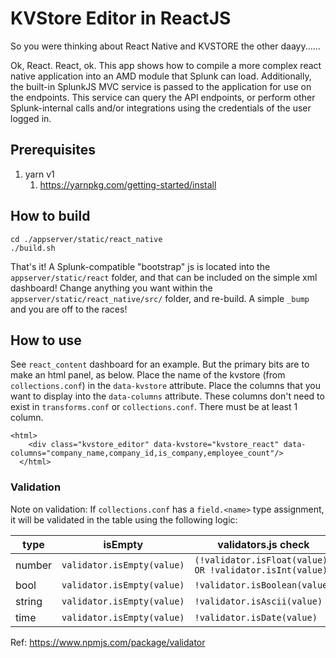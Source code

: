 # KVStore Editor in ReactJS

So you were thinking about React Native and KVSTORE the other daayy......

Ok, React. React, ok. This app shows how to compile a more complex react native application into an AMD module that Splunk can load. Additionally, the built-in SplunkJS MVC service is passed to the application for use on the endpoints. This service can query the API endpoints, or perform other Splunk-internal calls and/or integrations using the credentials of the user logged in. 

## Prerequisites

1. yarn v1
    1. https://yarnpkg.com/getting-started/install

## How to build

    cd ./appserver/static/react_native
    ./build.sh
    
That's it! A Splunk-compatible "bootstrap" js is located into the `appserver/static/react` folder, and that can be included on the simple xml dashboard! Change anything you want within the `appserver/static/react_native/src/` folder, and re-build. A simple `_bump` and you are off to the races!

## How to use

See ``react_content`` dashboard for an example. But the primary bits are to make an html panel, as below. Place the name of the kvstore (from ``collections.conf``)  in the ``data-kvstore`` attribute. Place the columns that you want to display into the ``data-columns`` attribute. These columns don't need to exist in ``transforms.conf`` or ``collections.conf``. There must be at least 1 column.

    <html>
        <div class="kvstore_editor" data-kvstore="kvstore_react" data-columns="company_name,company_id,is_company,employee_count"/>
      </html>

### Validation
Note on validation: If ``collections.conf`` has a ``field.<name>`` type assignment, it will be validated in the table using the following logic:

| type | isEmpty | validators.js check|
| ---- | ------ | ---- |
| number |  ``validator.isEmpty(value)`` | ``(!validator.isFloat(value) OR !validator.isInt(value))`` |
| bool | ``validator.isEmpty(value)`` | ``!validator.isBoolean(value)`` |
| string | ``validator.isEmpty(value)`` | ``!validator.isAscii(value)`` |
| time | ``validator.isEmpty(value)`` | ``!validator.isDate(value)`` |

Ref: https://www.npmjs.com/package/validator